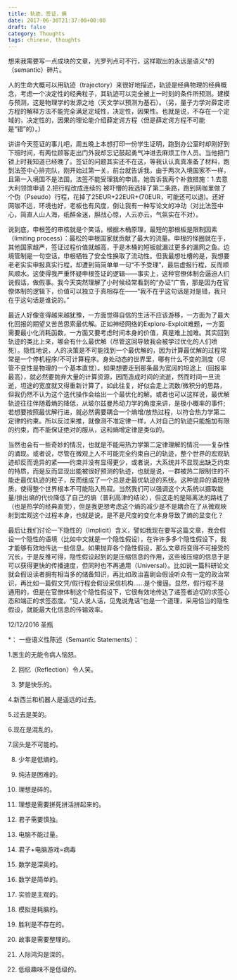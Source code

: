 ```yaml
---
title: 轨迹，签证，熵
date: 2017-06-30T21:37:00+00:00
draft: false 
category: Thoughts
tags: chinese, thoughts
---
```


想来我需要写一点成块的文章，光罗列点可不行，这样取出的永远是语义*的（semantic）碎片。

人的生命大概可以用轨迹（trajectory）来很好地描述，轨迹是经典物理的经典概念，考虑一个决定性的经典粒子，其轨迹可以完全被上一时刻的条件所预测。建模与预测，这是物理学的发源之地（天文学以预测为基石）。（另，量子力学对薛定谔方程的解释方法不能完全满足定域性，决定性，因果性。也就是说，不存在一个定域的，决定性的，因果的理论能介绍薛定谔方程（但是薛定谔方程不可能是“错”的）。）

讲讲今天签证的事儿吧，周五晚上本想打印一份学生证明，跑到办公室时却刚好到下班时间，有两位顾客走出门外我却忘记鼓起勇气冲进去麻烦工作人员。当他把门锁上时我知道已经晚了。签证的问题其实还不在这，等我认认真真准备了材料，跑到法签中心排完队，刚开始过第一关，前台就告诉我，由于两次入境国家不一样，且第一入境国不是法国，法签不能受理我的申请。她告诉我两个补救措施：1.去意大利领馆申请 2.把行程改成连续的 被吓懵的我选择了第二条路，跑到网咖里做了个伪（Pseudo）行程，花掉了25EUR+22EUR+(70EUR，可能还可以退)。还好网咖不远，环境也好，老板也有风度，倒让我有一种写论文的冲动（对比法签中心，简直人山人海，纸醉金迷，胆战心惊，人云亦云，气氛实在不对）。

说到底，申根签的审核就是个笑话，根据木桶原理，最短的那根板是限制因素（limiting process）：最松的申根国家就贡献了最大的流量。申根的怪圈就在于，其他国家越严，签证过程价值就越高，于是木桶的短板就漏过更多的漏网之鱼。边境管制是一句空话，申根牺牲了安全性换取了流动性。但我最想吐槽的是，我想要老老实实申报真实行程，却遭到简简单单一句“不予受理”，最后虚报行程，反而顺风顺水。这使得我严重怀疑申根签证的逻辑——事实上，这种官僚体制会逼迫人们说假话，做假事。我今天突然理解了小时候经常看到的“办证”广告，那是因为在官僚体制的逻辑下，价值可以独立于真相存在——“我不在乎这句话是对是错，我只在乎这句话是谁说的。”

最近人好像变得越来越犹豫，一方面觉得自信的生活不应该游移，一方面为了最大化回报的期望又苦苦思索最优解。正如神经网络的Explore-Exploit难题，一方面需要最小化消耗函数，一方面又要考虑时间本身的价值，真是难上加难。其实回到轨迹的类比上来，哪会有什么最优解（尽管这回导致我会被学过优化的人们喷死）。隐性地说，人的决策是不可能找到一个最优解的，因为计算最优解的过程常常是一个停机程序/不可计算程序。身处动态的世界里，哪有什么不变的测度（尽管不变性是物理的一个基本直觉）。如果想要走到那条最为宽阔的坦途上（回报率最高），就必然要抛弃大量的计算资源，因而造成时间的流逝，然而时间一旦流逝，坦途的宽度就又得重新计算了，如此往复，好似会走上流数/微积分的思路，但我仍然不认为这个迭代操作会给出一个最优化的解。或者也可以这样说，最优解轨迹往往伴随着熵的降低，从玻尔兹曼热动力学的角度来讲，是极小概率的事件;若想要按照最优解行进，就必然需要耦合一个熵增/放热过程，以符合热力学第二定律的约束。所以反过来推，就像测不准定律一样，人对自己的轨迹只能施加有限的约束，而不能保证绝对的服从，这和熵增定律是类似的。

当然也会有一些奇妙的情况，也就是不能用热力学第二定律理解的情况——复杂性的涌现。或者说，尽管在微观上人不可能完全约束自己的轨迹，整个世界的宏观轨迹却反而诡异的紧——约束并没有显得更少，或者说，大系统并不显现出缺乏约束的特质，而是反而显现出能被很好预测的轨迹，也就是说，一群被热二限制住的不能走最优轨迹的粒子，反而组成了一个总是走最优轨迹的系统。这种诡异的涌现特质，使得整个世界根本不可能陷入热寂。当然我们可以强调这个大系统以摄取能量/排出熵的代价降低了自己的熵（普利高津的结论），但这走的是隔离法的路线了（也是热学的经典直觉），但是我更想考虑这个熵的减少是不是耦合在了从微观映射到宏观这个过程本身，也就是说，是不是尺度的变化本身导致了熵的显变化？

最后让我们讨论一下隐性的（Implicit）含义，譬如我现在要写这篇文章，我会假设一个隐性的语境（比如中文就是一个隐性假设），在许许多多个隐性假设下，我才能够有效地传达一些信息。如果抛弃各个隐性假设，那么文章将变得不可接受的冗长，于是反推可得，隐性假设起到的是压缩信息的作用，这些被压缩的信息于是可以获得更快的传播速度，但同时也不再通用（Universal）。比如说一篇科研论文就会假设读者拥有相当多的储备知识，再比如政治喜剧会假设听众有一定的政治常识，再比如一篇假文凭/假行程会假设采信机构......是个傻逼。显然，假行程不是通用的，但是在官僚体制这个隐性假设下，它很有效地传达了递签者迫切的求签心态和端正的求签态度。“见人说人话，见鬼说鬼话”也是一个道理，采用恰当的隐性假设，就能最大化信息的传输效率。

12/12/2016
圣瓶

*： 一些语义性陈述（Semantic Statements）：

1.医生的无能令病人恼怒。

2. 回忆（Reflection）令人笑。

3. 梦是快乐的。

4.新西兰和机器人是遥远的过去。

5.过去是美的。

6.现在是混乱的。

7.回头是不可能的。

8. 少年是低熵的。

9. 纯洁是困难的。

10. 理想是碎的。

11. 理想是需要拼死拼活拼起来的。

12. 君子需要慎独。

13. 电脑不能过量。

14. 君子+电脑游戏=病毒

15. 数学是深奥的。

16. 数学是简单的。

17. 实验是主观的。

18. 模拟是耗脑的。

19. 胜利是不存在的。

20. 故事是需要整理的。

21. 人际鸿沟是深的。

22. 低级趣味不是低级的。